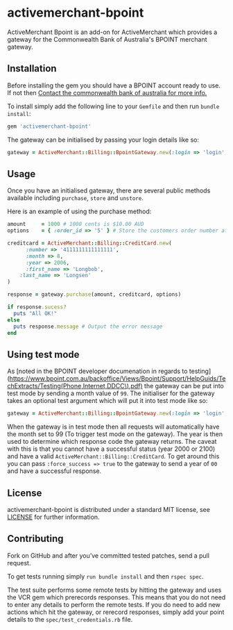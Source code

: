 # activemerchant-bpoint

ActiveMerchant Bpoint is an add-on for ActiveMerchant which provides a gateway for the Commonwealth Bank of Australia's BPOINT merchant gateway.

## Installation
Before installing the gem you should have a BPOINT account ready to use. If not then [Contact the commonwealth bank of australia for more info.](http://www.bpoint.com.au/bpoint/business/contact.html)

To install simply add the following line to your `Gemfile` and then run `bundle install`:

``` ruby
gem 'activemerchant-bpoint'
```

The gateway can be initialised by passing your login details like so:

``` ruby
gateway = ActiveMerchant::Billing::BpointGateway.new(:login => 'login', :password => 'pass', :merchant_number => 'num')
```

## Usage
Once you have an initialised gateway, there are several public methods available including `purchase`, `store` and `unstore`.

Here is an example of using the purchase method:

``` ruby
amount     = 1000 # 1000 cents is $10.00 AUD
options    = { :order_id => '5' } # Store the customers order number at the gateway

creditcard = ActiveMerchant::Billing::CreditCard.new(
      :number => '4111111111111111',
      :month => 8,
      :year => 2006,
      :first_name => 'Longbob',
    :last_name => 'Longsen'
)

response = gateway.purchase(amount, creditcard, options)

if response.sucess?
  puts "All OK!"
else
  puts response.message # Output the error message
end
```

## Using test mode
As [noted in the BPOINT developer documenation in regards to testing](https://www.bpoint.com.au/backoffice/Views/Bpoint/Support/HelpGuids/TechExtracts/Testing(Phone,Internet,DDCC\).pdf) the gateway can be put into test mode by sending a month value of `99`. The initialiser for the gateway takes an optional test argument which will put it into test mode like so:

``` ruby
gateway = ActiveMerchant::Billing::BpointGateway.new(:login => 'login', :password => 'pass', :merchant_number => 'num', :test => true)
```

When the gateway is in test mode then all requests will automatically have the month set to 99 (To trigger test mode on the gateway). The year is then used to determine which response code the gateway returns. The caveat with this is that you cannot have a successful status (year 2000 or 2100) and have a valid `ActiveMerchant::Billing::CreditCard`. To get around this you can pass `:force_success => true` to the gateway to send a year of `00` and have a successful response.

## License

activemerchant-bpoint is distributed under a standard MIT license, see [LICENSE](https://github.com/Sentia/activemerchant-bpoint/blob/master/LICENSE) for further information.

## Contributing

Fork on GitHub and after you’ve committed tested patches, send a pull request.

To get tests running simply `run bundle install` and then `rspec spec`.

The test suite performs some remote tests by hitting the gateway and uses the VCR gem which prerecords responses. This means that you do not need to enter any details to perform the remote tests. If you do need to add new actions which hit the gateway, or rerecord responses, simply add your point details to the `spec/test_credentials.rb` file.
